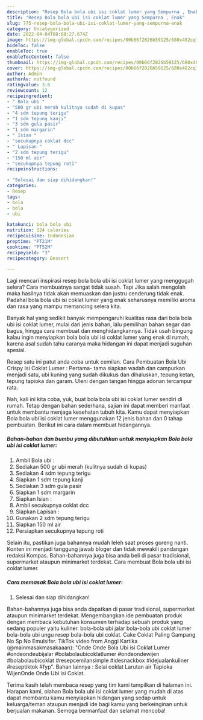 ```yaml
---
description: "Resep Bola bola ubi isi coklat lumer yang Sempurna , Enak"
title: "Resep Bola bola ubi isi coklat lumer yang Sempurna , Enak"
slug: 775-resep-bola-bola-ubi-isi-coklat-lumer-yang-sempurna-enak
category: Uncategorized
date: 2022-04-04T08:08:27.674Z
image: https://img-global.cpcdn.com/recipes/00b66f2826b59125/680x482cq70/bola-bola-ubi-isi-coklat-lumer-foto-resep-utama.jpg
hideToc: false
enableToc: true
enableTocContent: false
thumbnail: https://img-global.cpcdn.com/recipes/00b66f2826b59125/680x482cq70/bola-bola-ubi-isi-coklat-lumer-foto-resep-utama.jpg
cover: https://img-global.cpcdn.com/recipes/00b66f2826b59125/680x482cq70/bola-bola-ubi-isi-coklat-lumer-foto-resep-utama.jpg
author: Admin
authorAv: notfound
ratingvalue: 3.6
reviewcount: 12
recipeingredient:
- " Bola ubi "
- "500 gr ubi merah kulitnya sudah di kupas"
- "4 sdm tepung terigu"
- "1 sdm tepung kanji"
- "3 sdm gula pasir"
- "1 sdm margarin"
- " Isian "
- "secukupnya coklat dcc"
- " Lapisan "
- "2 sdm tepung terigu"
- "150 ml air"
- "secukupnya tepung roti"
recipeinstructions:

- "Selesai dan siap dihidangkan!"
categories:
- Resep
tags:
- bola
- bola
- ubi

katakunci: bola bola ubi 
nutrition: 124 calories
recipecuisine: Indonesian
preptime: "PT21M"
cooktime: "PT52M"
recipeyield: "3"
recipecategory: Dessert

---
```



Lagi mencari inspirasi resep bola bola ubi isi coklat lumer yang menggugah selera? Cara membuatnya sangat tidak susah. Tapi Jika salah mengolah maka hasilnya tidak akan memuaskan dan justru cenderung tidak enak. Padahal bola bola ubi isi coklat lumer yang enak seharusnya memiliki aroma dan rasa yang mampu memancing selera kita.


Banyak hal yang sedikit banyak mempengaruhi kualitas rasa dari bola bola ubi isi coklat lumer, mulai dari jenis bahan, lalu pemilihan bahan segar dan bagus, hingga cara membuat dan menghidangkannya. Tidak usah bingung kalau ingin menyiapkan bola bola ubi isi coklat lumer yang enak di rumah, karena asal sudah tahu caranya maka hidangan ini dapat menjadi suguhan spesial.

Resep satu ini patut anda coba untuk cemilan. Cara Pembuatan Bola Ubi Crispy Isi Coklat Lumer : Pertama- tama siapkan wadah dan campurkan menjadi satu, ubi kuning yang sudah dikukus dan dihaluskan, tepung ketan, tepung tapioka dan garam. Uleni dengan tangan hingga adonan tercampur rata.


Nah, kali ini kita coba, yuk, buat bola bola ubi isi coklat lumer sendiri di rumah. Tetap dengan bahan sederhana, sajian ini dapat memberi manfaat untuk membantu menjaga kesehatan tubuh kita. Kamu dapat menyiapkan Bola bola ubi isi coklat lumer menggunakan 12 jenis bahan dan 0 tahap pembuatan. Berikut ini cara dalam membuat hidangannya.

<!--inarticleads1-->

##### Bahan-bahan dan bumbu yang dibutuhkan untuk menyiapkan Bola bola ubi isi coklat lumer:

1. Ambil  Bola ubi :
1. Sediakan 500 gr ubi merah (kulitnya sudah di kupas)
1. Sediakan 4 sdm tepung terigu
1. Siapkan 1 sdm tepung kanji
1. Sediakan 3 sdm gula pasir
1. Siapkan 1 sdm margarin
1. Siapkan  Isian :
1. Ambil secukupnya coklat dcc
1. Siapkan  Lapisan :
1. Gunakan 2 sdm tepung terigu
1. Siapkan 150 ml air
1. Persiapkan secukupnya tepung roti


Selain itu, pastikan juga bahannya mudah leleh saat proses goreng nanti. Konten ini menjadi tanggung jawab bloger dan tidak mewakili pandangan redaksi Kompas. Bahan-bahannya juga bisa anda beli di pasar tradisional, supermarket ataupun minimarket terdekat. Cara membuat Bola bola ubi isi coklat lumer. 

<!--inarticleads2-->

##### Cara memasak Bola bola ubi isi coklat lumer:


1. Selesai dan siap dihidangkan!

Bahan-bahannya juga bisa anda dapatkan di pasar tradisional, supermarket ataupun minimarket terdekat. Mengembangkan ide pembuatan produk dengan membaca kebutuhan konsumen terhadap sebuah produk yang sedang populer yaitu kuliner. bola-bola ubi jalar bola-bola ubi coklat lumer bola-bola ubi ungu resep bola-bola ubi coklat. Cake Coklat Paling Gampang No Sp No Emulsifer. TikTok video from Anggi Kartika (@mainmasakmasakaaan): &#34;Onde Onde Bola Ubi isi Coklat Lumer #ondeondeubijalar #bolabolaubicoklatlumer #ondeondewijen #bolabolaubicoklat #resepcemilansimple #idesnackbox #idejualankuliner #reseptiktok #fyp&#34;. Bahan lainnya : Selai coklat Larutan air Tapioka WijenOnde Onde Ubi isi Coklat. 

Terima kasih telah membaca resep yang tim kami tampilkan di halaman ini. Harapan kami, olahan Bola bola ubi isi coklat lumer yang mudah di atas dapat membantu kamu menyiapkan hidangan yang sedap untuk keluarga/teman ataupun menjadi ide bagi kamu yang berkeinginan untuk berjualan makanan. Semoga bermanfaat dan selamat mencoba!
